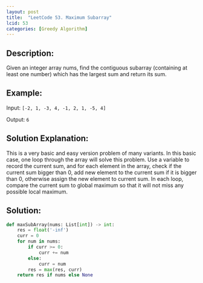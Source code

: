 ```yaml
---
layout: post
title:  "LeetCode 53. Maximum Subarray"
lcid: 53
categories: [Greedy Algorithm]
---
```

## Description:
Given an integer array nums, find the contiguous subarray (containing at least one number) which has the largest sum and return its sum.

## Example:
Input: `[-2, 1, -3, 4, -1, 2, 1, -5, 4]`

Output: `6`

## Solution Explanation:
This is a very basic and easy version problem of many variants. In this basic case, one loop through the array will solve this problem. Use a variable to record the current sum, and for each element in the array, check if the current sum bigger than 0, add new element to the current sum if it is bigger than 0, otherwise assign the new element to current sum. In each loop, compare the current sum to global maximum so that it will not miss any possible local maximum.

## Solution:
```python
def maxSubArray(nums: List[int]) -> int:
    res = float('-inf')
    curr = 0
    for num in nums:
        if curr >= 0:
            curr += num
        else:
            curr = num
        res = max(res, curr)
    return res if nums else None
```
